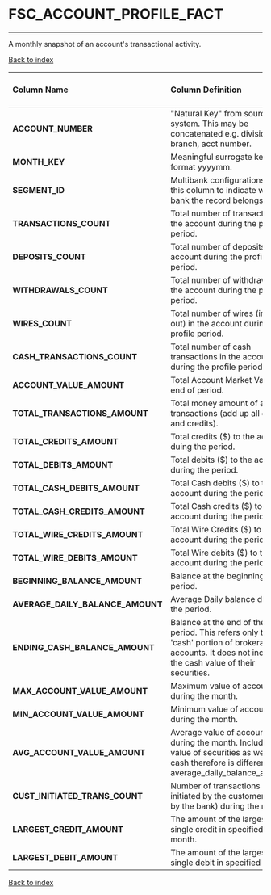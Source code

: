 # FSC_ACCOUNT_PROFILE_FACT

---

A monthly snapshot of an account's transactional activity.

[Back to index](./index.md)

| Column Name                      | Column Definition                                                                                                                                       | Column Data Type   | Column Null Option   | PK   | FK   |
|:---------------------------------|:--------------------------------------------------------------------------------------------------------------------------------------------------------|:-------------------|:---------------------|:-----|:-----|
| **ACCOUNT_NUMBER**               | "Natural Key" from source system.  This may be concatenated e.g. division, branch, acct number.                                                         | VARCHAR2(50)       | Not Null             | Yes  | No   |
| **MONTH_KEY**                    | Meaningful surrogate key of format yyyymm.                                                                                                              | NUMBER(6,0)        | Not Null             | No   | Yes  |
| **SEGMENT_ID**                   | Multibank configurations use this column to indicate which bank the record belongs to.                                                                  | VARCHAR2(128)      | Not Null             | No   | Yes  |
| **TRANSACTIONS_COUNT**           | Total number of transactions in the account during the profile period.                                                                                  | NUMBER(10,0)       | Null                 | No   | No   |
| **DEPOSITS_COUNT**               | Total number of deposits in the account during the profile period.                                                                                      | NUMBER(10,0)       | Null                 | No   | No   |
| **WITHDRAWALS_COUNT**            | Total number of withdrawals in the account during the profile period.                                                                                   | NUMBER(10,0)       | Null                 | No   | No   |
| **WIRES_COUNT**                  | Total number of wires (in and out) in the account during the profile period.                                                                            | NUMBER(10,0)       | Null                 | No   | No   |
| **CASH_TRANSACTIONS_COUNT**      | Total number of cash transactions in the account during the profile period.                                                                             | NUMBER(10,0)       | Null                 | No   | No   |
| **ACCOUNT_VALUE_AMOUNT**         | Total Account Market Value at end of period.                                                                                                            | NUMBER(18,5)       | Null                 | No   | No   |
| **TOTAL_TRANSACTIONS_AMOUNT**    | Total money amount of all transactions (add up all debits and credits).                                                                                 | NUMBER(18,5)       | Null                 | No   | No   |
| **TOTAL_CREDITS_AMOUNT**         | Total credits ($) to the account duing the period.                                                                                                      | NUMBER(18,5)       | Null                 | No   | No   |
| **TOTAL_DEBITS_AMOUNT**          | Total debits ($) to the account during the period.                                                                                                      | NUMBER(18,5)       | Null                 | No   | No   |
| **TOTAL_CASH_DEBITS_AMOUNT**     | Total Cash debits ($) to the account during the period.                                                                                                 | NUMBER(18,5)       | Null                 | No   | No   |
| **TOTAL_CASH_CREDITS_AMOUNT**    | Total Cash credits ($) to the account during the period.                                                                                                | NUMBER(18,5)       | Null                 | No   | No   |
| **TOTAL_WIRE_CREDITS_AMOUNT**    | Total Wire Credits ($) to the account during the period.                                                                                                | NUMBER(18,5)       | Null                 | No   | No   |
| **TOTAL_WIRE_DEBITS_AMOUNT**     | Total Wire debits ($) to the account during the period.                                                                                                 | NUMBER(18,5)       | Null                 | No   | No   |
| **BEGINNING_BALANCE_AMOUNT**     | Balance at the beginning of the period.                                                                                                                 | NUMBER(18,5)       | Null                 | No   | No   |
| **AVERAGE_DAILY_BALANCE_AMOUNT** | Average Daily balance during the period.                                                                                                                | NUMBER(18,5)       | Null                 | No   | No   |
| **ENDING_CASH_BALANCE_AMOUNT**   | Balance at the end of the period. This refers only to the 'cash' portion of brokerage accounts. It does not include the cash value of their securities. | NUMBER(18,5)       | Null                 | No   | No   |
| **MAX_ACCOUNT_VALUE_AMOUNT**     | Maximum value of account during the month.                                                                                                              | NUMBER(18,5)       | Null                 | No   | No   |
| **MIN_ACCOUNT_VALUE_AMOUNT**     | Minimum value of account during the month.                                                                                                              | NUMBER(18,5)       | Null                 | No   | No   |
| **AVG_ACCOUNT_VALUE_AMOUNT**     | Average value of account during the month.  Includes value of securities as well as cash therefore is different to average_daily_balance_amount.        | NUMBER(18,5)       | Null                 | No   | No   |
| **CUST_INITIATED_TRANS_COUNT**   | Number of transactions initiated by the customer (vs. by the bank) during the month.                                                                    | NUMBER(10,0)       | Null                 | No   | No   |
| **LARGEST_CREDIT_AMOUNT**        | The amount of the largest single credit in specified month.                                                                                             | NUMBER(18,5)       | Null                 | No   | No   |
| **LARGEST_DEBIT_AMOUNT**         | The amount of the largest single debit in specified month.                                                                                              | NUMBER(18,5)       | Null                 | No   | No   |

[Back to index](./index.md)